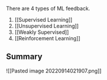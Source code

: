 
There are 4 types of ML feedback.

1. [[Supervised Learning]]
2. [[Unsupervised Learning]]
3. [[Weakly Supervised]]
4. [[Reinforcement Learning]]

## Summary

![[Pasted image 20220914021907.png]]
